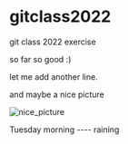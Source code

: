 # gitclass2022
git class 2022 exercise

so far so good :)


let me add another line.

and maybe a nice picture

![nice_picture](https://media.istockphoto.com/photos/villefranche-on-sea-in-evening-picture-id1145618475?k=20&m=1145618475&s=612x612&w=0&h=_mC6OZt_eWENYUAZz3tLCBTU23uvx5beulDEZHFLsxI=)



Tuesday morning ---- raining 
